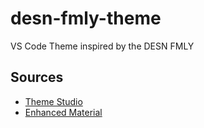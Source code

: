 # desn-fmly-theme
VS Code Theme inspired by the DESN FMLY

## Sources
* [Theme Studio](https://themes.vscode.one)
* [Enhanced Material](https://themes.vscode.one/theme/c0ldf1re/pIYlLD0S)
